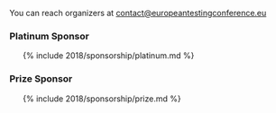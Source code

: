 <!-- build:js scripts/vendor.js -->
<!-- bower:js -->

<footer class="b-footer">
<p class="b-footer__contact">You can reach organizers at <a href="mailto:contact@europeantestingconference.eu">contact@europeantestingconference.eu</a></p>

<div class="b-footer__sponsors b-sponsors">
        <h3>Platinum Sponsor</h3>
        <ul class="b-sponsor-list">

{% include 2018/sponsorship/platinum.md %}
</ul>
        <h3>Prize Sponsor</h3>
        <ul class="b-sponsor-list">

{% include 2018/sponsorship/prize.md %}
      </ul>
</div>

</footer>
    <script src="{{ site.baseurl }}/bower_components/jquery/dist/jquery.min.js"></script>  
<script src="{{ site.baseurl }}/javascripts/blog.js"></script>
<script src="{{ site.baseurl }}/javascripts/topics.js"></script>

 </body>
</html>
